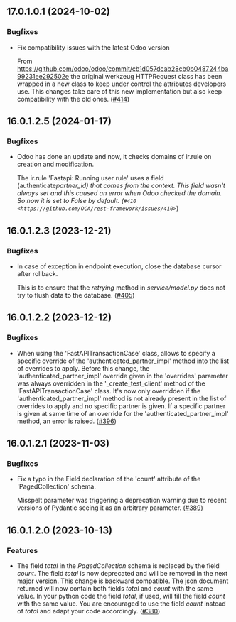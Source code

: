 ## 17.0.1.0.1 (2024-10-02)

### Bugfixes

- Fix compatibility issues with the latest Odoo version

  From https://github.com/odoo/odoo/commit/cb1d057dcab28cb0b0487244ba99231ee292502e
  the original werkzeug HTTPRequest class has been wrapped in a new class to keep
  under control the attributes developers use. This changes take care of this
  new implementation but also keep compatibility with the old ones. ([#414](https://github.com/OCA/rest-framework/issues/414))


## 16.0.1.2.5 (2024-01-17)

### Bugfixes

- Odoo has done an update and now, it checks domains of ir.rule on creation and
  modification.

  The ir.rule 'Fastapi: Running user rule' uses a field (authenticate*partner_id) that
  comes from the context. This field wasn't always set and this caused an error when
  Odoo checked the domain. So now it is set to *False* by default.
  (`#410 <https://github.com/OCA/rest-framework/issues/410>`*)

## 16.0.1.2.3 (2023-12-21)

### Bugfixes

- In case of exception in endpoint execution, close the database cursor after rollback.

  This is to ensure that the _retrying_ method in _service/model.py_ does not try to
  flush data to the database.
  ([\#405](https://github.com/OCA/rest-framework/issues/405))

## 16.0.1.2.2 (2023-12-12)

### Bugfixes

- When using the 'FastAPITransactionCase' class, allows to specify a specific override
  of the 'authenticated_partner_impl' method into the list of overrides to apply. Before
  this change, the 'authenticated_partner_impl' override given in the 'overrides'
  parameter was always overridden in the '\_create_test_client' method of the
  'FastAPITransactionCase' class. It's now only overridden if the
  'authenticated_partner_impl' method is not already present in the list of overrides to
  apply and no specific partner is given. If a specific partner is given at same time of
  an override for the 'authenticated_partner_impl' method, an error is raised.
  ([\#396](https://github.com/OCA/rest-framework/issues/396))

## 16.0.1.2.1 (2023-11-03)

### Bugfixes

- Fix a typo in the Field declaration of the 'count' attribute of the 'PagedCollection'
  schema.

  Misspelt parameter was triggering a deprecation warning due to recent versions of
  Pydantic seeing it as an arbitrary parameter.
  ([\#389](https://github.com/OCA/rest-framework/issues/389))

## 16.0.1.2.0 (2023-10-13)

### Features

- The field _total_ in the _PagedCollection_ schema is replaced by the field _count_.
  The field _total_ is now deprecated and will be removed in the next major version.
  This change is backward compatible. The json document returned will now contain both
  fields _total_ and _count_ with the same value. In your python code the field _total_,
  if used, will fill the field _count_ with the same value. You are encouraged to use
  the field _count_ instead of _total_ and adapt your code accordingly.
  ([\#380](https://github.com/OCA/rest-framework/issues/380))
